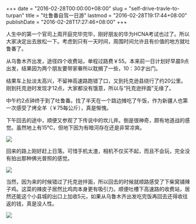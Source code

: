 +++
date = "2016-02-28T00:00:00+08:00"
slug = "self-drive-travle-to-turpan"
title = "吐鲁番自驾一日游"
lastmod = "2016-02-28T19:17:44+08:00"
publishDate = "2016-02-28T17:27:46+08:00"
+++

人生中的第一个官司上周开庭完毕完毕，刚好朋友的华为HCNA考试也过了。所以大家决定出去放松一下。考虑到只有一天时间，周围时间允许且有价值的地方就吐鲁番了。

从乌鲁木齐出发，途径四个收费站，单程过路费￥55。本来前一日计划好早晨9点出发，结果因为两个朋友要带家眷所以耽搁了一些，10：30才出门。

结果车上扯淡太高兴，不留神高速路跑错了口，又到托克逊县绕行了约20公里。刚到托克逊时发现才12点，大家都没有饿意，所以与“托克逊拌面”无缘了。

中午约2点钟终于到了吐鲁番。找了半天在一个路边摊吃了午饭，作为新疆人也第一次感受了烤全羊（￥75每公斤），真是惭愧。

下午回去的途中，顺便又参观了下传说中的坎儿井。倒是很神奇，颇有地道战的感觉。虽然地上有15℃，但地下因为有暗河存在还是非常凉爽。

![](http://7xqvtj.com1.z0.glb.clouddn.com/uploads/files/171/self-drive-travle-to-turpan-1.JPG?imageMogr/thumbnail/750x%3E)

回来的路上刚好赶上日落。可惜手机太渣，相机不仅买不起，而且不会玩，完全没有拍出那种佛光普照的感觉。

![](http://7xqvtj.com1.z0.glb.clouddn.com/uploads/files/181/self-drive-travle-to-turpan-2.JPG?imageMogr/thumbnail/750x%3E)

当然，因为来的时候错过了托克逊拌面，所以回去的时候就顺路感受了下柴窝铺辣子鸡。这菜的辣皮子居然比鸡肉本身更有吸引力。顺便吐槽下高速路的收费站，居然还能这个小县城的出口上加收5元，如果从乌鲁木齐出发吃完饭再回去还得收往返的钱，真是没人性。

![](http://7xqvtj.com1.z0.glb.clouddn.com/uploads/files/201/self-drive-travle-to-turpan-3.JPG?imageMogr/thumbnail/750x%3E)
